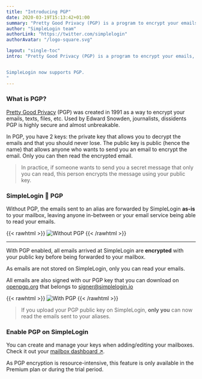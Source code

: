 ```yaml
---
title: "Introducing PGP"
date: 2020-03-19T15:13:42+01:00
summary: "Pretty Good Privacy (PGP) is a program to encrypt your emails, texts, files, etc. As emails on Gmail, Yahoo, Outlook and other popular email services are stored in **cleartext**, PGP can be a solution to keep your emails from being read & analyzed by these big techs."
author: "SimpleLogin team"
authorLink: "https://twitter.com/simplelogin"
authorAvatar: "/logo-square.svg"

layout: "single-toc"
intro: "Pretty Good Privacy (PGP) is a program to encrypt your emails, texts, files, etc. As emails on Gmail, Yahoo, Outlook and other popular email services are stored in cleartext, PGP can be a solution to keep your emails from being read & analyzed by these big techs.


SimpleLogin now supports PGP.
"
---
```


### What is PGP?

[Pretty Good Privacy](https://en.wikipedia.org/wiki/Pretty_Good_Privacy) (PGP) was created in 1991 as a way to encrypt your emails, texts, files, etc. Used by Edward Snowden, journalists, dissidents PGP is highly secure and almost unbreakable.

In PGP, you have 2 keys: the private key that allows you to decrypt the emails and that you should never lose. The public key is public (hence the name) that allows anyone who wants to send you an email to encrypt the email. Only you can then read the encrypted email.

> In practice, if someone wants to send you a secret message that only you can read, this person encrypts the message using your public key.

### SimpleLogin 💌 PGP
Without PGP, the emails sent to an alias are forwarded by SimpleLogin **as-is** to your mailbox, leaving anyone in-between or your email service being able to read your emails.

{{< rawhtml >}}
<img src="/blog/without-pgp.png" class="w-100 my-3" style="max-width: 800px" alt="Without PGP">
{{< /rawhtml >}}

---

With PGP enabled, all emails arrived at SimpleLogin are **encrypted** with your public key before being forwarded to your mailbox.

As emails are not stored on SimpleLogin, only you can read your emails.

All emails are also signed with our PGP key that you can download on [openpgp.org](https://keys.openpgp.org/search?q=signer%40simplelogin.io) that belongs to signer@simplelogin.io

{{< rawhtml >}}
<img src="/blog/with-pgp.png" class="w-100 my-3" style="max-width: 800px" alt="With PGP">
{{< /rawhtml >}}


> If you upload your PGP public key on SimpleLogin, **only you** can now read the emails sent to your aliases.

### Enable PGP on SimpleLogin

You can create and manage your keys when adding/editing your mailboxes. Check it out your [mailbox dashboard ↗](https://app.simplelogin.io/dashboard/mailbox).

As PGP encryption is resource-intensive, this feature is only available in the Premium plan or during the trial period.

